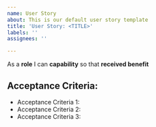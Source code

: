 ```yaml
---
name: User Story
about: This is our default user story template
title: 'User Story: <TITLE>'
labels: ''
assignees: ''

---
```


As a **role** I can **capability** so that **received benefit**

## **Acceptance Criteria:**

- Acceptance Criteria 1:
- Acceptance Criteria 2:
- Acceptance Criteria 3:
